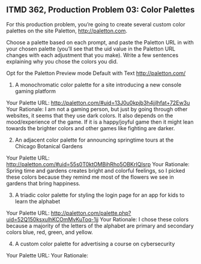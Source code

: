 ## ITMD 362, Production Problem 03: Color Palettes

For this production problem, you’re going to create several custom color palettes on the site
Paletton, http://paletton.com.

Choose a palette based on each prompt, and paste the Paletton URL in with your chosen palette
(you’ll see that the uid value in the Paletton URL changes with each adjustment that you make).
Write a few sentences explaining why you chose the colors you did.

Opt for the Paletton Preview mode Default with Text http://paletton.com/

1. A monochromatic color palette for a site introducing a new console gaming platform

Your Palette URL: http://paletton.com/#uid=13J0u0kpjb3h4jjlhfat+72Ew3u
Your Rationale: I am not a gaming person, but just by going through other websites, it seems that they use dark colors. It also depends on the mood/experience of the game. If it is a happy/joyful game then it might lean towards the brighter colors and other games like fighting are darker.

2. An adjacent color palette for announcing springtime tours at the Chicago Botanical Gardens

Your Palette URL: http://paletton.com/#uid=55s0T0ktOMBihRho5OBKrIQIsrp
Your Rationale: Spring time and gardens creates bright and colorful feelings, so I picked these colors because they remind me most of the flowers we see in gardens that bring happiness.

3. A triadic color palette for styling the login page for an app for kids to learn the alphabet

Your Palette URL: http://paletton.com/palette.php?uid=52Q150ksxulhKCOmMvKuToq-1jj
Your Rationale: I chose these colors because a majority of the letters of the alphabet are primary and secondary colors blue, red, green, and yellow.

4. A custom color palette for advertising a course on cybersecurity

Your Palette URL:
Your Rationale:
